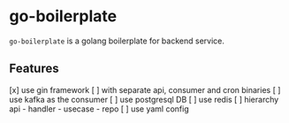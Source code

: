 # go-boilerplate
`go-boilerplate` is a golang boilerplate for backend service.

## Features
[x] use gin framework
[ ] with separate api, consumer and cron binaries
[ ] use kafka as the consumer
[ ] use postgresql DB
[ ] use redis
[ ] hierarchy api - handler - usecase - repo
[ ] use yaml config